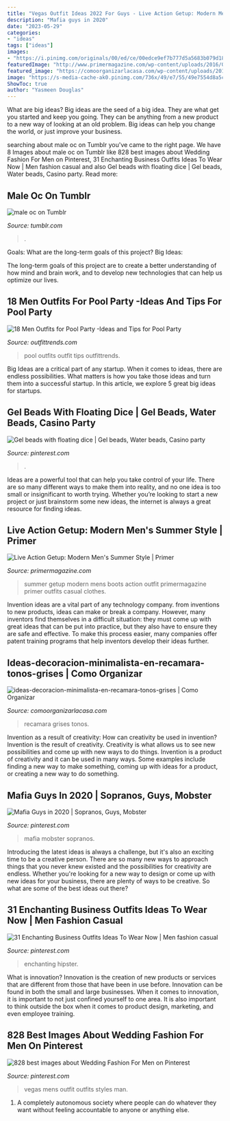 ```yaml
---
title: "Vegas Outfit Ideas 2022 For Guys - Live Action Getup: Modern Men&#039;s Summer Style"
description: "Mafia guys in 2020"
date: "2023-05-29"
categories:
- "ideas"
tags: ["ideas"]
images:
- "https://i.pinimg.com/originals/00/ed/ce/00edce9ef7b777d5a5683b079d184a66.jpg"
featuredImage: "http://www.primermagazine.com/wp-content/uploads/2016/06/Getup-Modern-Summer/Getup-modern-summer-1.jpg"
featured_image: "https://comoorganizarlacasa.com/wp-content/uploads/2015/11/ideas-decoracion-minimalista-en-recamara-tonos-grises.jpg"
image: "https://s-media-cache-ak0.pinimg.com/736x/49/e7/55/49e7554d8a5c1d334e82ce03ffd26cd7--mens-vegas-outfit-mens-outfit-ideas.jpg"
ShowToc: true
author: "Yasmeen Douglas"
---
```



What are big ideas?
Big ideas are the seed of a big idea. They are what get you started and keep you going. They can be anything from a new product to a new way of looking at an old problem. Big ideas can help you change the world, or just improve your business.

	

		
searching about male oc on Tumblr you've came to the right page. We have 8 Images about male oc on Tumblr like 828 best images about Wedding Fashion For Men on Pinterest, 31 Enchanting Business Outfits Ideas To Wear Now | Men fashion casual and also Gel beads with floating dice | Gel beads, Water beads, Casino party. Read more:
		
    
## Male Oc On Tumblr

<img loading=lazy src="https://66.media.tumblr.com/99bfdc3a3d010a7b2e9aa799d7334b5f/tumblr_pc0ro9DPFW1x5n2rlo1_500.png" onerror="this.onerror=null;this.src='https://tse1.mm.bing.net/th?id=OIP.fmyKS5-bGzCqHuWMUTJhrwHaIK&amp;pid=15.1';" alt="male oc on Tumblr">

_Source: tumblr.com_

>. 

	

Goals: What are the long-term goals of this project?
Big Ideas: 

The long-term goals of this project are to create a better understanding of how mind and brain work, and to develop new technologies that can help us optimize our lives.

    
## 18 Men Outfits For Pool Party -Ideas And Tips For Pool Party

<img loading=lazy src="http://www.outfittrends.com/wp-content/uploads/2015/10/gianmariasainato.com120.jpg" onerror="this.onerror=null;this.src='https://tse3.mm.bing.net/th?id=OIP.zZWLDbKq1oDoh0xZ0tgcvAHaLG&amp;pid=15.1';" alt="18 Men Outfits for Pool Party -Ideas and Tips for Pool Party">

_Source: outfittrends.com_

>pool outfits outfit tips outfittrends. 

	

Big Ideas are a critical part of any startup. When it comes to ideas, there are endless possibilities. What matters is how you take those ideas and turn them into a successful startup. In this article, we explore 5 great big ideas for startups.

    
## Gel Beads With Floating Dice | Gel Beads, Water Beads, Casino Party

<img loading=lazy src="https://i.pinimg.com/originals/90/8c/46/908c46ef04861415189334c7271b4b45.jpg" onerror="this.onerror=null;this.src='https://tse2.mm.bing.net/th?id=OIP.ej3rPDYvR-1ZabW4jrgmfgHaE8&amp;pid=15.1';" alt="Gel beads with floating dice | Gel beads, Water beads, Casino party">

_Source: pinterest.com_

>. 

	

Ideas are a powerful tool that can help you take control of your life. There are so many different ways to make them into reality, and no one idea is too small or insignificant to worth trying. Whether you’re looking to start a new project or just brainstorm some new ideas, the internet is always a great resource for finding ideas.

    
## Live Action Getup: Modern Men&#039;s Summer Style | Primer

<img loading=lazy src="http://www.primermagazine.com/wp-content/uploads/2016/06/Getup-Modern-Summer/Getup-modern-summer-1.jpg" onerror="this.onerror=null;this.src='https://tse4.mm.bing.net/th?id=OIP.GS_IXNFL1pTRwKEKxNh3ywHaKy&amp;pid=15.1';" alt="Live Action Getup: Modern Men&#039;s Summer Style | Primer">

_Source: primermagazine.com_

>summer getup modern mens boots action outfit primermagazine primer outfits casual clothes. 

	

Invention ideas are a vital part of any technology company. from inventions to new products, ideas can make or break a company. However, many inventors find themselves in a difficult situation: they must come up with great ideas that can be put into practice, but they also have to ensure they are safe and effective. To make this process easier, many companies offer patent training programs that help inventors develop their ideas further.

    
## Ideas-decoracion-minimalista-en-recamara-tonos-grises | Como Organizar

<img loading=lazy src="https://comoorganizarlacasa.com/wp-content/uploads/2015/11/ideas-decoracion-minimalista-en-recamara-tonos-grises.jpg" onerror="this.onerror=null;this.src='https://tse2.mm.bing.net/th?id=OIP.ts7pFsSwzAbkVGBEPauz9gHaJ6&amp;pid=15.1';" alt="ideas-decoracion-minimalista-en-recamara-tonos-grises | Como Organizar">

_Source: comoorganizarlacasa.com_

>recamara grises tonos. 

	

Invention as a result of creativity: How can creativity be used in invention?
Invention is the result of creativity. Creativity is what allows us to see new possibilities and come up with new ways to do things. Invention is a product of creativity and it can be used in many ways. Some examples include finding a new way to make something, coming up with ideas for a product, or creating a new way to do something.

    
## Mafia Guys In 2020 | Sopranos, Guys, Mobster

<img loading=lazy src="https://i.pinimg.com/originals/94/5c/3d/945c3d3fc5d10a9fb603e6abf6a4cb99.jpg" onerror="this.onerror=null;this.src='https://tse2.mm.bing.net/th?id=OIP.2ap8YVOX2IMeYo3D5HwT9wHaFO&amp;pid=15.1';" alt="Mafia Guys in 2020 | Sopranos, Guys, Mobster">

_Source: pinterest.com_

>mafia mobster sopranos. 

	

Introducing the latest ideas is always a challenge, but it's also an exciting time to be a creative person. There are so many new ways to approach things that you never knew existed and the possibilities for creativity are endless. Whether you're looking for a new way to design or come up with new ideas for your business, there are plenty of ways to be creative. So what are some of the best ideas out there?

    
## 31 Enchanting Business Outfits Ideas To Wear Now | Men Fashion Casual

<img loading=lazy src="https://i.pinimg.com/originals/00/ed/ce/00edce9ef7b777d5a5683b079d184a66.jpg" onerror="this.onerror=null;this.src='https://tse3.mm.bing.net/th?id=OIP.N4rmIpEfNj-AelqAC6uixgHaLu&amp;pid=15.1';" alt="31 Enchanting Business Outfits Ideas To Wear Now | Men fashion casual">

_Source: pinterest.com_

>enchanting hipster. 

	

What is innovation?
Innovation is the creation of new products or services that are different from those that have been in use before. Innovation can be found in both the small and large businesses. When it comes to innovation, it is important to not just confined yourself to one area. It is also important to think outside the box when it comes to product design, marketing, and even employee training.

    
## 828 Best Images About Wedding Fashion For Men On Pinterest

<img loading=lazy src="https://s-media-cache-ak0.pinimg.com/736x/49/e7/55/49e7554d8a5c1d334e82ce03ffd26cd7--mens-vegas-outfit-mens-outfit-ideas.jpg" onerror="this.onerror=null;this.src='https://tse2.mm.bing.net/th?id=OIP.drm2YD6NlvYPYjA50mGN7wHaNJ&amp;pid=15.1';" alt="828 best images about Wedding Fashion For Men on Pinterest">

_Source: pinterest.com_

>vegas mens outfit outfits styles man. 

	

1. A completely autonomous society where people can do whatever they want without feeling accountable to anyone or anything else. 

